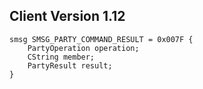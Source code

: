 ## Client Version 1.12

```rust,ignore
smsg SMSG_PARTY_COMMAND_RESULT = 0x007F {
    PartyOperation operation;    
    CString member;    
    PartyResult result;    
}

```
